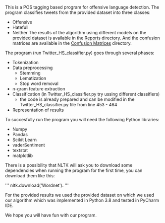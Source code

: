 This is a POS tagging based program for offensive language detection.
The program classifies tweets from the provided dataset into three classes:
  - Offensive
  - Hatefull
  - Neither
The results of the algorithm using different models on the provided dataset is available in the [Reports](Reports/) directory.
And the confusion matrices are available in the [Confusion Matrices](Confusion%20Matrices/) directory.

The program (run Twitter_HS_classifier.py) goes through several phases:
  - Tokenization
  - Data preprocessing
    -  Stemming
    -  Lematization
    -  Stop word removal
  - n-gram feature extraction
  - Classification (in Twitter_HS_classifier.py try ussing different classifiers)
    - the code is already prepared and can be modified in the Twitter_HS_classifier.py file from line 453 - 464
  - Representation of results

To succesfully run the program you will need the following Python libraries:
  - Numpy
  - Pandas
  - Scikit Learn
  - vaderSentiment
  - textstat
  - matplotlib

There is a possibility that NLTK will ask you to download some dependencies when running the program for the first time, you can download them like this: 

'''
nltk.download('Wordnet').
'''

For the provided results we used the provided dataset on which we used our algorithm which was implemented in Python 3.8 and tested in PyCharm IDE.

We hope you will have fun with our program.
